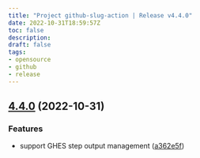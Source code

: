 ```yaml
---
title: "Project github-slug-action | Release v4.4.0"
date: 2022-10-31T18:59:57Z
toc: false
description: 
draft: false
tags:
- opensource
- github
- release
---
```

## [4.4.0](https://github.com/rlespinasse/github-slug-action/compare/v4.3.2...v4.4.0) (2022-10-31)


### Features

* support GHES step output management ([a362e5f](https://github.com/rlespinasse/github-slug-action/commit/a362e5fb42057a3a23a62218b050838f1bacca5d))



